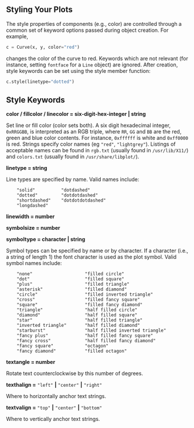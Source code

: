 ## Styling Your Plots
The style properties of components (e.g., color) are controlled through a common set of keyword options passed during
object creation. For example,

```python
c = Curve(x, y, color="red")
```

changes the color of the curve to red. Keywords which are not relevant (for instance, setting `fontface` for a `Line`
object) are ignored. After creation, style keywords can be set using the style member function:

```python
c.style(linetype="dotted")
```

## Style Keywords
**color / fillcolor / linecolor = six-digit-hex-integer | string**

Set line or fill color (color sets both). A six digit hexadecimal integer, `0xRRGGBB`, is interpreted as an RGB triple,
where `RR`, `GG` and `BB` are the red, green and blue color contents. For instance, `0xffffff` is white and `0xff0000`
is red. Strings specify color names (eg `"red"`, `"lightgrey"`). Listings of acceptable names can be found in `rgb.txt`
(usually found in `/usr/lib/X11/`) and `colors.txt` (usually found in `/usr/share/libplot/`).

**linetype = string**

Line types are specified by name. Valid names include:

```
    "solid"          "dotdashed"
    "dotted"         "dotdotdashed"
    "shortdashed"    "dotdotdotdashed"
    "longdashed"
```

**linewidth = number**

**symbolsize = number**

**symboltype = character | string**

Symbol types can be specified by name or by character. If a character (i.e., a string of length 1) the font character
is used as the plot symbol. Valid symbol names include:

```
    "none"                    "filled circle"
    "dot"                     "filled square"
    "plus"                    "filled triangle"
    "asterisk"                "filled diamond"
    "circle"                  "filled inverted triangle"
    "cross"                   "filled fancy square"
    "square"                  "filled fancy diamond"
    "triangle"                "half filled circle"
    "diamond"                 "half filled square"
    "star"                    "half filled triangle"
    "inverted triangle"       "half filled diamond"
    "starburst"               "half filled inverted triangle"
    "fancy plus"              "half filled fancy square"
    "fancy cross"             "half filled fancy diamond"
    "fancy square"            "octagon"
    "fancy diamond"           "filled octagon"
```
**textangle = number**

Rotate text counterclockwise by this number of degrees.

**texthalign =** `"left"` **|** `"center"` **|** `"right"`

Where to horizontally anchor text strings.

**textvalign =** `"top"` **|** `"center"` **|** `"bottom"`

Where to vertically anchor text strings.
